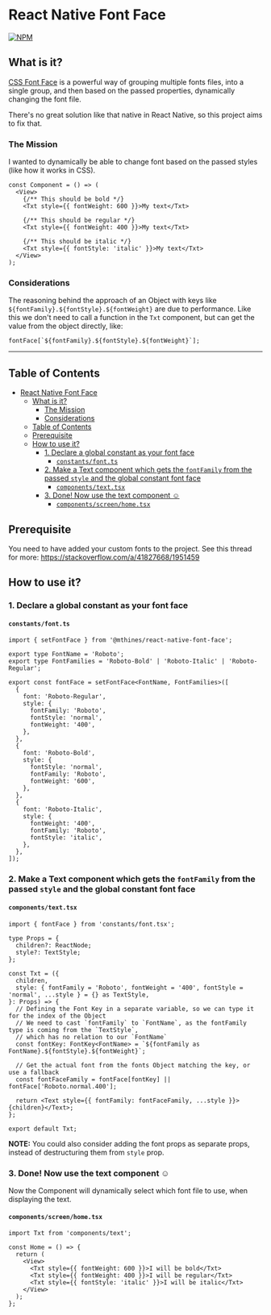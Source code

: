 # React Native Font Face

[![NPM](https://nodei.co/npm/@mthines/react-native-font-face.png?mini=true)](https://www.npmjs.com/package/@mthines/react-native-font-face)

## What is it?

[CSS Font Face](https://developer.mozilla.org/en-US/docs/Web/CSS/@font-face) is a powerful way of grouping multiple fonts files, into a single group, and then based on the passed properties, dynamically changing the font file.

There's no great solution like that native in React Native, so this project aims to fix that.

### The Mission

I wanted to dynamically be able to change font based on the passed styles (like how it works in CSS).

```tsx
const Component = () => (
  <View>
    {/** This should be bold */}
    <Txt style={{ fontWeight: 600 }}>My text</Txt>

    {/** This should be regular */}
    <Txt style={{ fontWeight: 400 }}>My text</Txt>

    {/** This should be italic */}
    <Txt style={{ fontStyle: 'italic' }}>My text</Txt>
  </View>
);
```

### Considerations

The reasoning behind the approach of an Object with keys like `${fontFamily}.${fontStyle}.${fontWeight}` are due to performance.
Like this we don't need to call a function in the `Txt` component, but can get the value from the object directly, like:

```tsx
fontFace[`${fontFamily}.${fontStyle}.${fontWeight}`];
```

---

## Table of Contents

- [React Native Font Face](#react-native-font-face)
  - [What is it?](#what-is-it)
    - [The Mission](#the-mission)
    - [Considerations](#considerations)
  - [Table of Contents](#table-of-contents)
  - [Prerequisite](#prerequisite)
  - [How to use it?](#how-to-use-it)
    - [1. Declare a global constant as your font face](#1-declare-a-global-constant-as-your-font-face)
      - [`constants/font.ts`](#constantsfontts)
    - [2. Make a Text component which gets the `fontFamily` from the passed `style` and the global constant font face](#2-make-a-text-component-which-gets-the-fontfamily-from-the-passed-style-and-the-global-constant-font-face)
      - [`components/text.tsx`](#componentstexttsx)
    - [3. Done! Now use the text component ☺️](#3-done-now-use-the-text-component-️)
      - [`components/screen/home.tsx`](#componentsscreenhometsx)

## Prerequisite

You need to have added your custom fonts to the project. See this thread for more: https://stackoverflow.com/a/41827668/1951459

## How to use it?

### 1. Declare a global constant as your font face

#### `constants/font.ts`

```tsx
import { setFontFace } from '@mthines/react-native-font-face';

export type FontName = 'Roboto';
export type FontFamilies = 'Roboto-Bold' | 'Roboto-Italic' | 'Roboto-Regular';

export const fontFace = setFontFace<FontName, FontFamilies>([
  {
    font: 'Roboto-Regular',
    style: {
      fontFamily: 'Roboto',
      fontStyle: 'normal',
      fontWeight: '400',
    },
  },
  {
    font: 'Roboto-Bold',
    style: {
      fontStyle: 'normal',
      fontFamily: 'Roboto',
      fontWeight: '600',
    },
  },
  {
    font: 'Roboto-Italic',
    style: {
      fontWeight: '400',
      fontFamily: 'Roboto',
      fontStyle: 'italic',
    },
  },
]);
```

### 2. Make a Text component which gets the `fontFamily` from the passed `style` and the global constant font face

#### `components/text.tsx`

```tsx
import { fontFace } from 'constants/font.tsx';

type Props = {
  children?: ReactNode;
  style?: TextStyle;
};

const Txt = ({
  children,
  style: { fontFamily = 'Roboto', fontWeight = '400', fontStyle = 'normal', ...style } = {} as TextStyle,
}: Props) => {
  // Defining the Font Key in a separate variable, so we can type it for the index of the Object
  // We need to cast `fontFamily` to `FontName`, as the fontFamily type is coming from the `TextStyle`,
  // which has no relation to our `FontName`
  const fontKey: FontKey<FontName> = `${fontFamily as FontName}.${fontStyle}.${fontWeight}`;

  // Get the actual font from the fonts Object matching the key, or use a fallback
  const fontFaceFamily = fontFace[fontKey] || fontFace['Roboto.normal.400'];

  return <Text style={{ fontFamily: fontFaceFamily, ...style }}>{children}</Text>;
};

export default Txt;
```

**NOTE:** You could also consider adding the font props as separate props, instead of destructuring them from `style` prop.

### 3. Done! Now use the text component ☺️

Now the Component will dynamically select which font file to use, when displaying the text.

#### `components/screen/home.tsx`

```tsx
import Txt from 'components/text';

const Home = () => {
  return (
    <View>
      <Txt style={{ fontWeight: 600 }}>I will be bold</Txt>
      <Txt style={{ fontWeight: 400 }}>I will be regular</Txt>
      <Txt style={{ fontStyle: 'italic' }}>I will be italic</Txt>
    </View>
  );
};
```
